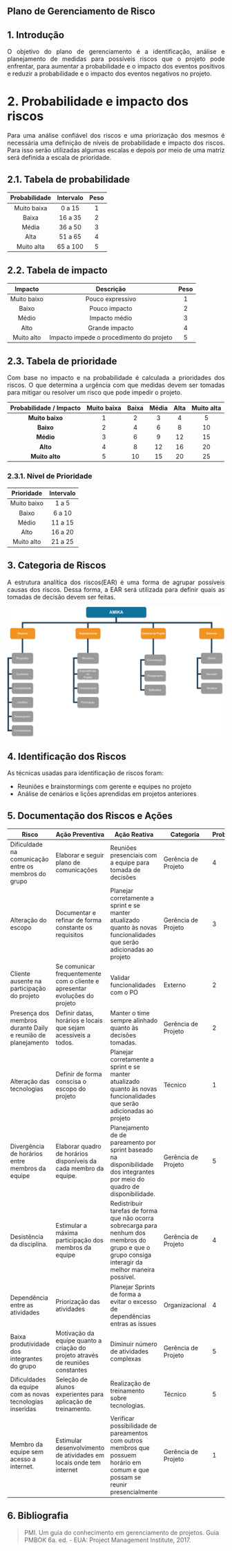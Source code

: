 ## Plano de Gerenciamento de Risco
## 1. Introdução

<p align="justify">O objetivo do plano de gerenciamento é a identificação, análise e planejamento de medidas para possíveis riscos que o projeto pode enfrentar, para aumentar a probabilidade e o impacto dos eventos positivos e reduzir a probabilidade e o impacto dos eventos negativos no projeto.</p>

# 2. Probabilidade e impacto dos riscos

<p align="justify">Para uma análise confiável dos riscos e uma priorização dos mesmos é necessária uma definição de níveis de probabilidade e impacto dos riscos. Para isso serão utilizadas algumas escalas e depois por meio de uma matriz será definida a escala de prioridade.</p>

## 2.1. Tabela de probabilidade

|Probabilidade|Intervalo|Peso|
|:-:|:-:|:-:|
|Muito baixa|0 a 15|1|
|Baixa|16 a 35|2|
|Média|36 a 50|3|
|Alta|51 a 65|4|
|Muito alta|65 a 100|5|


## 2.2. Tabela de impacto

|Impacto|Descrição|Peso|
|:-:|:-:|:-:|
|Muito baixo|Pouco expressivo|1|
|Baixo|Pouco impacto|2|
|Médio|Impacto médio|3|
|Alto|Grande impacto|4|
|Muito alto|Impacto impede o procedimento do projeto|5|

## 2.3. Tabela de prioridade

<p align="justify">Com base no impacto e na probabilidade é calculada a prioridades dos riscos. O que determina a urgência com que medidas devem ser tomadas para mitigar ou resolver um risco que pode impedir o projeto.</p>

|Probabilidade / Impacto|Muito baixa|Baixa|Média|Alta|Muito alta|
|:-:|:-:|:-:|:-:|:-:|:-:|
|**Muito baixo**|1|2|3|4|5|
|**Baixo**|2|4|6|8|10|
|**Médio**|3|6|9|12|15|
|**Alto**|4|8|12|16|20|
|**Muito alto**|5|10|15|20|25|

### 2.3.1. Nível de Prioridade

|Prioridade|Intervalo|
|:-:|:-:|
|Muito baixo|1 a 5|
|Baixo|6 a 10|
|Médio|11 a 15|
|Alto|16 a 20|
|Muito alto|21 a 25|

## 3. Categoria de Riscos

<p align="justify">A estrutura analítica dos riscos(EAR) é uma forma de agrupar possíveis causas dos riscos. Dessa forma, a EAR será utilizada para definir quais as tomadas de decisão devem ser feitas.</p>


![EAR](EAR.png)

## 4. Identificação dos Riscos

<p align="justify">As técnicas usadas para identificação de riscos foram: 

* Reuniões e brainstormings com gerente e equipes no projeto
* Análise de cenários e lições aprendidas em projetos anteriores
</p>

## 5. Documentação dos Riscos e Ações

| Risco  | Ação Preventiva  | Ação Reativa  | Categoria | Probabilidade | Impacto | Prioridade |
|---|---|---|---|---|---|---|
|Dificuldade na comunicação entre os membros do grupo |Elaborar e seguir plano de comunicações |Reuniões presenciais com a equipe para tomada de decisões | Gerência de Projeto | 4 | 5 | 20 |
|Alteração do escopo |Documentar e refinar de forma constante os requisitos |Planejar corretamente a sprint e se manter atualizado quanto às novas funcionalidades que serão adicionadas ao projeto | Gerência de Projeto | 3 | 5 | 15 |
| Cliente ausente na participação do projeto |Se comunicar frequentemente com o cliente e apresentar evoluções do projeto |Validar funcionalidades com o PO | Externo | 2 | 4 | 8 |
|Presença dos membros durante Daily e reunião de planejamento |Definir datas, horários e locais que sejam acessíveis a todos. |Manter o time sempre alinhado quanto às decisões tomadas.|  Gerência de Projeto | 2 | 3 | 6 |
|Alteração das tecnologias |Definir de forma conscisa o escopo do projeto   |Planejar corretamente a sprint e se manter atualizado quanto às novas funcionalidades que serão adicionadas ao projeto | Técnico | 1 | 5 | 5 |
|Divergência de horários entre membros da equipe   |Elaborar quadro de horários disponíveis da cada membro da equipe. |Planejamento de de pareamento por sprint baseado na disponibilidade dos integrantes por meio do quadro de disponibilidade. | Gerência de Projeto | 5 | 3 | 15 | 
|Desistência da disciplina. |Estimular a máxima participação dos membros da equipe |Redistribuir tarefas de forma que não ocorra sobrecarga para nenhum dos membros do grupo e que o grupo consiga interagir da melhor maneira possível. | Gerência de Projeto | 4 | 4 | 16 |
|Dependência entre as atividades  |Priorização das atividades |Planejar Sprints de forma a evitar o excesso de dependências entras as issues | Organizacional | 4 | 3 | 12 |
|Baixa produtividade dos integrantes do grupo |Motivação  da equipe quanto a criação do projeto através de reuniões constantes |Diminuir número de atividades complexas | Gerência de Projeto | 5 | 4 | 20 |
| Dificuldades da equipe com as novas tecnologias inseridas  |Seleção de alunos experientes para aplicação de treinamento. |Realização de treinamento sobre tecnologias.   | Técnico | 5 | 4 | 20 |
|Membro da equipe sem acesso a internet. |Estimular desenvolvimento de atividades em locais onde tem internet |Verificar possibilidade de pareamentos com outros membros que possuem horário em comum e que possam se reunir presencialmente | Gerência de Projeto | 1 | 4 | 4 |

## 6. Bibliografia

> PMI. Um guia do conhecimento em gerenciamento de projetos. Guia PMBOK 6a. ed. - EUA: Project Management Institute, 2017.